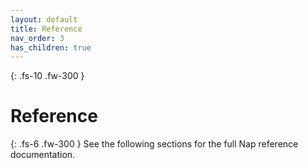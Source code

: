 ```yaml
---
layout: default
title: Reference
nav_order: 3
has_children: true
---
```


{: .fs-10 .fw-300 }
# Reference

{: .fs-6 .fw-300 }
See the following sections for the full Nap reference documentation.